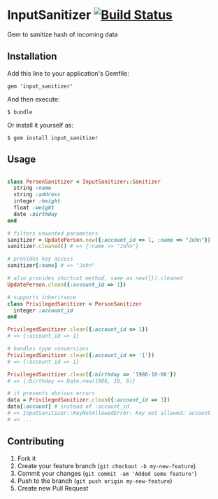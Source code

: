 # InputSanitizer [![Build Status](https://secure.travis-ci.org/futuresimple/input_sanitizer.png?branch=master)](http://travis-ci.org/futuresimple/input_sanitizer)

Gem to sanitize hash of incoming data

## Installation

Add this line to your application's Gemfile:

    gem 'input_sanitizer'

And then execute:

    $ bundle

Or install it yourself as:

    $ gem install input_sanitizer

## Usage

```ruby

class PersonSanitizer < InputSanitizer::Sanitizer
  string :name
  string :address
  integer :height
  float :weight
  date :birthday
end

# filters unwanted parameters
sanitizer = UpdatePerson.new({:account_id => 1, :name => "John"})
sanitizer.cleaned() # => {:name => "John"}

# provides key access
sanitizer[:name] # => "John"

# also provides shortcut method, same as new({}).cleaned
UpdatePerson.clean({:account_id => 1})

# supports inheritance
class PrivilegedSanitizer < PersonSanitizer
  integer :account_id
end

PrivilegedSanitizer.clean({:account_id => 1})
# => {:account_id => 1}

# handles type conversions
PrivilegedSanitizer.clean({:account_id => '1'})
# => {:account_id => 1}

PrivilegedSanitizer.clean({:birthday => '1986-10-06'})
# => {:birthday => Date.new(1986, 10, 6)}

# it prevents obvious errors
data = PrivilegedSanitizer.clean({:account_id => 3})
data[:account] # instead of :account_id
# => InputSanitizer::KeyNotAllowedError: Key not allowed: account
# => ...
```


## Contributing

1. Fork it
2. Create your feature branch (`git checkout -b my-new-feature`)
3. Commit your changes (`git commit -am 'Added some feature'`)
4. Push to the branch (`git push origin my-new-feature`)
5. Create new Pull Request
